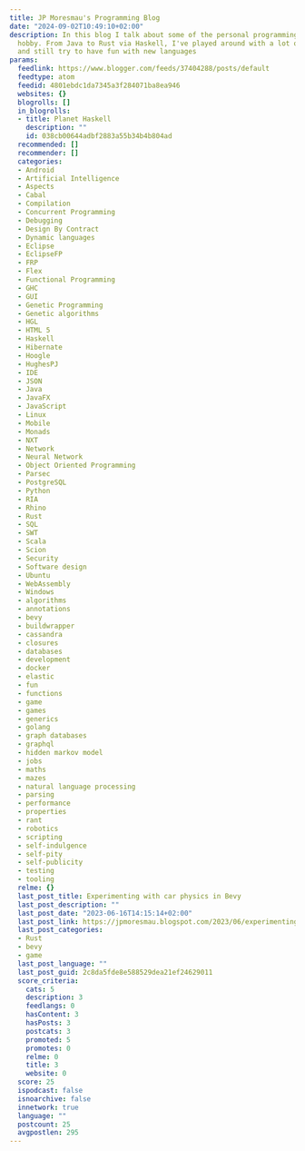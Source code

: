 ```yaml
---
title: JP Moresmau's Programming Blog
date: "2024-09-02T10:49:10+02:00"
description: In this blog I talk about some of the personal programming I do as a
  hobby. From Java to Rust via Haskell, I've played around with a lot of technologies
  and still try to have fun with new languages
params:
  feedlink: https://www.blogger.com/feeds/37404288/posts/default
  feedtype: atom
  feedid: 4801ebdc1da7345a3f284071ba8ea946
  websites: {}
  blogrolls: []
  in_blogrolls:
  - title: Planet Haskell
    description: ""
    id: 038cb00644adbf2883a55b34b4b804ad
  recommended: []
  recommender: []
  categories:
  - Android
  - Artificial Intelligence
  - Aspects
  - Cabal
  - Compilation
  - Concurrent Programming
  - Debugging
  - Design By Contract
  - Dynamic languages
  - Eclipse
  - EclipseFP
  - FRP
  - Flex
  - Functional Programming
  - GHC
  - GUI
  - Genetic Programming
  - Genetic algorithms
  - HGL
  - HTML 5
  - Haskell
  - Hibernate
  - Hoogle
  - HughesPJ
  - IDE
  - JSON
  - Java
  - JavaFX
  - JavaScript
  - Linux
  - Mobile
  - Monads
  - NXT
  - Network
  - Neural Network
  - Object Oriented Programming
  - Parsec
  - PostgreSQL
  - Python
  - RIA
  - Rhino
  - Rust
  - SQL
  - SWT
  - Scala
  - Scion
  - Security
  - Software design
  - Ubuntu
  - WebAssembly
  - Windows
  - algorithms
  - annotations
  - bevy
  - buildwrapper
  - cassandra
  - closures
  - databases
  - development
  - docker
  - elastic
  - fun
  - functions
  - game
  - games
  - generics
  - golang
  - graph databases
  - graphql
  - hidden markov model
  - jobs
  - maths
  - mazes
  - natural language processing
  - parsing
  - performance
  - properties
  - rant
  - robotics
  - scripting
  - self-indulgence
  - self-pity
  - self-publicity
  - testing
  - tooling
  relme: {}
  last_post_title: Experimenting with car physics in Bevy
  last_post_description: ""
  last_post_date: "2023-06-16T14:15:14+02:00"
  last_post_link: https://jpmoresmau.blogspot.com/2023/06/experimenting-with-car-physics-in-bevy.html
  last_post_categories:
  - Rust
  - bevy
  - game
  last_post_language: ""
  last_post_guid: 2c8da5fde8e588529dea21ef24629011
  score_criteria:
    cats: 5
    description: 3
    feedlangs: 0
    hasContent: 3
    hasPosts: 3
    postcats: 3
    promoted: 5
    promotes: 0
    relme: 0
    title: 3
    website: 0
  score: 25
  ispodcast: false
  isnoarchive: false
  innetwork: true
  language: ""
  postcount: 25
  avgpostlen: 295
---
```

